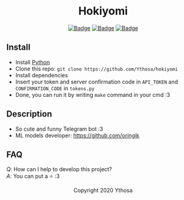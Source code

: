 <br>

<h1 align="center">Hokiyomi</h1>
<div align="center">

[![Badge](https://img.shields.io/badge/Uses-Python-blue.svg?style=flat-square)]("Python")
[![Badge](https://img.shields.io/badge/Open-Source-important.svg?style=flat-square)]("OpenSource")
[![Badge](https://img.shields.io/badge/Made_with-Love-ff69b4.svg?style=flat-square)]("MadeWithLove")
    
</div>


## Install
-   Install [Python](https://www.python.org/downloads/) 
-   Clone this repo: `git clone https://github.com/Ythosa/hokiyomi`
-   Install dependencies
-   Insert your token and server confirmation code in `API_TOKEN` and `CONFIRMATION_CODE` in `tokens.py`
-   Done, you can run it by writing `make` command in your cmd :3


## Description
-    So cute and funny Telegram bot :3
-    ML models developer: https://github.com/oringik


## FAQ
*Q*: How can I help to develop this project?  
*A*: You can put a :star: :3


<div align="center">
  Copyright 2020 Ythosa
</div>
